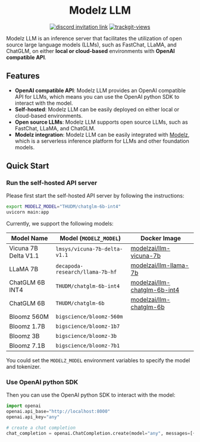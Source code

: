 <div align="center">

# Modelz LLM

</div>

<p align=center>
<a href="https://discord.gg/KqswhpVgdU"><img alt="discord invitation link" src="https://dcbadge.vercel.app/api/server/KqswhpVgdU?style=flat"></a>
<a href="https://twitter.com/TensorChord"><img src="https://img.shields.io/twitter/follow/tensorchord?style=social" alt="trackgit-views" /></a>
</p>

Modelz LLM is an inference server that facilitates the utilization of open source large language models (LLMs), such as FastChat, LLaMA, and ChatGLM, on either **local or cloud-based** environments with **OpenAI compatible API**.

## Features

- **OpenAI compatible API**: Modelz LLM provides an OpenAI compatible API for LLMs, which means you can use the OpenAI python SDK to interact with the model.
- **Self-hosted**: Modelz LLM can be easily deployed on either local or cloud-based environments.
- **Open source LLMs**: Modelz LLM supports open source LLMs, such as FastChat, LLaMA, and ChatGLM.
- **Modelz integration**: Modelz LLM can be easily integrated with [Modelz](https://docs.modelz.ai), which is a serverless inference platform for LLMs and other foundation models.

## Quick Start

### Run the self-hosted API server

Please first start the self-hosted API server by following the instructions:

```bash
export MODELZ_MODEL="THUDM/chatglm-6b-int4"
uvicorn main:app
```

Currently, we support the following models:

| Model Name | Model (`MODELZ_MODEL`) | Docker Image |
| ---------- | ----------- | ---------------- |
| Vicuna 7B Delta V1.1  | `lmsys/vicuna-7b-delta-v1.1` | [modelzai/llm-vicuna-7b](https://hub.docker.com/repository/docker/modelzai/llm-vicuna-7b/general) |
| LLaMA 7B    | `decapoda-research/llama-7b-hf` | [modelzai/llm-llama-7b](https://hub.docker.com/repository/docker/modelzai/llm-llama-7b/general) |
| ChatGLM 6B INT4    | `THUDM/chatglm-6b-int4` | [modelzai/llm-chatglm-6b-int4](https://hub.docker.com/repository/docker/modelzai/llm-chatglm-6b-int4/general) |
| ChatGLM 6B  | `THUDM/chatglm-6b` | [modelzai/llm-chatglm-6b](https://hub.docker.com/repository/docker/modelzai/llm-chatglm-6b/general) |
| Bloomz 560M | `bigscience/bloomz-560m` | |
| Bloomz 1.7B | `bigscience/bloomz-1b7` | |
| Bloomz 3B | `bigscience/bloomz-3b` | |
| Bloomz 7.1B | `bigscience/bloomz-7b1` | |

<!-- | FastChat T5 3B V1.0  | `lmsys/fastchat-t5-3b-v1.0` | `lmsys/fastchat-t5-3b-v1.0` | -->

You could set the `MODELZ_MODEL` environment variables to specify the model and tokenizer.

### Use OpenAI python SDK

Then you can use the OpenAI python SDK to interact with the model:

```python
import openai
openai.api_base="http://localhost:8000"
openai.api_key="any"

# create a chat completion
chat_completion = openai.ChatCompletion.create(model="any", messages=[{"role": "user", "content": "Hello world"}])
```
